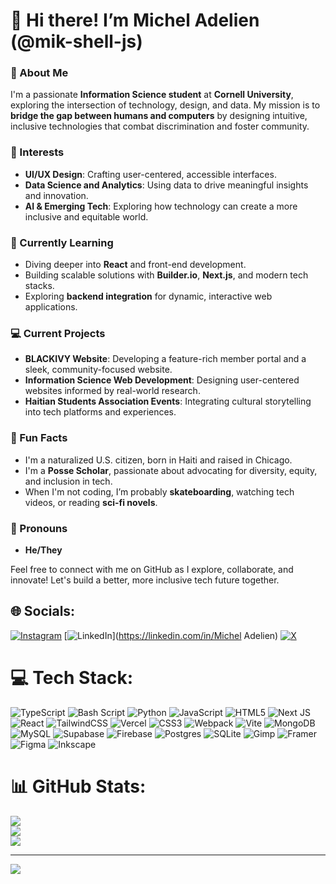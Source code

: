 # 👋 Hi there! I’m Michel Adelien (@mik-shell-js)

### 🌟 About Me  
I'm a passionate **Information Science student** at **Cornell University**, exploring the intersection of technology, design, and data. My mission is to **bridge the gap between humans and computers** by designing intuitive, inclusive technologies that combat discrimination and foster community.

### 👀 Interests  
- **UI/UX Design**: Crafting user-centered, accessible interfaces.  
- **Data Science and Analytics**: Using data to drive meaningful insights and innovation.  
- **AI & Emerging Tech**: Exploring how technology can create a more inclusive and equitable world.  

### 🌱 Currently Learning  
- Diving deeper into **React** and front-end development.  
- Building scalable solutions with **Builder.io**, **Next.js**, and modern tech stacks.  
- Exploring **backend integration** for dynamic, interactive web applications.  

### 💻 Current Projects  
- **BLACKIVY Website**: Developing a feature-rich member portal and a sleek, community-focused website.  
- **Information Science Web Development**: Designing user-centered websites informed by real-world research.  
- **Haitian Students Association Events**: Integrating cultural storytelling into tech platforms and experiences.  

### 💬 Fun Facts  
- I'm a naturalized U.S. citizen, born in Haiti and raised in Chicago.  
- I'm a **Posse Scholar**, passionate about advocating for diversity, equity, and inclusion in tech.  
- When I'm not coding, I’m probably **skateboarding**, watching tech videos, or reading **sci-fi novels**.  

### 🌟 Pronouns  
- **He/They**

Feel free to connect with me on GitHub as I explore, collaborate, and innovate! Let's build a better, more inclusive tech future together.


## 🌐 Socials:
[![Instagram](https://img.shields.io/badge/Instagram-%23E4405F.svg?logo=Instagram&logoColor=white)](https://instagram.com/mik_shell) [![LinkedIn](https://img.shields.io/badge/LinkedIn-%230077B5.svg?logo=linkedin&logoColor=white)](https://linkedin.com/in/Michel Adelien) [![X](https://img.shields.io/badge/X-black.svg?logo=X&logoColor=white)](https://x.com/@mik_shell) 

# 💻 Tech Stack:
![TypeScript](https://img.shields.io/badge/typescript-%23007ACC.svg?style=for-the-badge&logo=typescript&logoColor=white) ![Bash Script](https://img.shields.io/badge/bash_script-%23121011.svg?style=for-the-badge&logo=gnu-bash&logoColor=white) ![Python](https://img.shields.io/badge/python-3670A0?style=for-the-badge&logo=python&logoColor=ffdd54) ![JavaScript](https://img.shields.io/badge/javascript-%23323330.svg?style=for-the-badge&logo=javascript&logoColor=%23F7DF1E) ![HTML5](https://img.shields.io/badge/html5-%23E34F26.svg?style=for-the-badge&logo=html5&logoColor=white) ![Next JS](https://img.shields.io/badge/Next-black?style=for-the-badge&logo=next.js&logoColor=white) ![React](https://img.shields.io/badge/react-%2320232a.svg?style=for-the-badge&logo=react&logoColor=%2361DAFB) ![TailwindCSS](https://img.shields.io/badge/tailwindcss-%2338B2AC.svg?style=for-the-badge&logo=tailwind-css&logoColor=white) ![Vercel](https://img.shields.io/badge/vercel-%23000000.svg?style=for-the-badge&logo=vercel&logoColor=white) ![CSS3](https://img.shields.io/badge/css3-%231572B6.svg?style=for-the-badge&logo=css3&logoColor=white) ![Webpack](https://img.shields.io/badge/webpack-%238DD6F9.svg?style=for-the-badge&logo=webpack&logoColor=black) ![Vite](https://img.shields.io/badge/vite-%23646CFF.svg?style=for-the-badge&logo=vite&logoColor=white) ![MongoDB](https://img.shields.io/badge/MongoDB-%234ea94b.svg?style=for-the-badge&logo=mongodb&logoColor=white) ![MySQL](https://img.shields.io/badge/mysql-4479A1.svg?style=for-the-badge&logo=mysql&logoColor=white) ![Supabase](https://img.shields.io/badge/Supabase-3ECF8E?style=for-the-badge&logo=supabase&logoColor=white) ![Firebase](https://img.shields.io/badge/firebase-a08021?style=for-the-badge&logo=firebase&logoColor=ffcd34) ![Postgres](https://img.shields.io/badge/postgres-%23316192.svg?style=for-the-badge&logo=postgresql&logoColor=white) ![SQLite](https://img.shields.io/badge/sqlite-%2307405e.svg?style=for-the-badge&logo=sqlite&logoColor=white) ![Gimp](https://img.shields.io/badge/Gimp-657D8B?style=for-the-badge&logo=gimp&logoColor=FFFFFF) ![Framer](https://img.shields.io/badge/Framer-black?style=for-the-badge&logo=framer&logoColor=blue) ![Figma](https://img.shields.io/badge/figma-%23F24E1E.svg?style=for-the-badge&logo=figma&logoColor=white) ![Inkscape](https://img.shields.io/badge/Inkscape-e0e0e0?style=for-the-badge&logo=inkscape&logoColor=080A13)
# 📊 GitHub Stats:
![](https://github-readme-stats.vercel.app/api?username=mik-shell-js&theme=dark&hide_border=false&include_all_commits=false&count_private=false)<br/>
![](https://nirzak-streak-stats.vercel.app/?user=mik-shell-js&theme=dark&hide_border=false)<br/>
![](https://github-readme-stats.vercel.app/api/top-langs/?username=mik-shell-js&theme=dark&hide_border=false&include_all_commits=false&count_private=false&layout=compact)

---
[![](https://visitcount.itsvg.in/api?id=mik-shell-js&icon=0&color=0)](https://visitcount.itsvg.in)

<!-- Proudly created with GPRM ( https://gprm.itsvg.in ) -->


<!---
mik-shell-js/mik-shell-js is a ✨ special ✨ repository because its `README.md` (this file) appears on your GitHub profile.
You can click the Preview link to take a look at your changes.
--->
